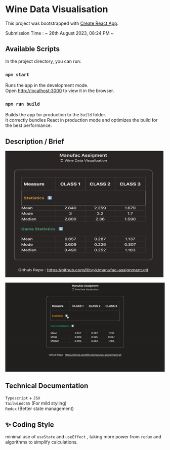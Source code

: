 # Wine Data Visualisation

This project was bootstrapped with [Create React App](https://github.com/facebook/create-react-app).

Submission Time : ~ 26th August 2023, 08:24 PM ~

## Available Scripts

In the project directory, you can run:

### `npm start`

Runs the app in the development mode.\
Open [http://localhost:3000](http://localhost:3000) to view it in the browser.

### `npm run build`

Builds the app for production to the `build` folder.\
It correctly bundles React in production mode and optimizes the build for the best performance.

## Description / Brief

<img src="image.png" alt="drawing" width="500" height="400"/>

![Alt text](ezgif.com-video-to-gif.gif)

## Technical Documentation

`Typescript` + `JSX` \
`TailwindCSS` (For mild styling) \
`Redux` (Better state management)

## ✨ Coding Style

minimal use of `useState` and `useEffect` , taking more power from `redux` and algorithms to simplify calculations.

